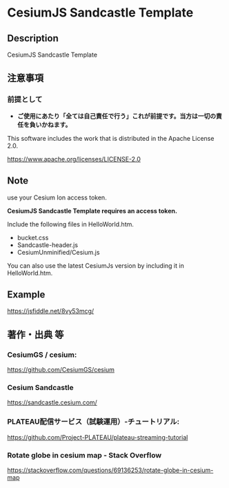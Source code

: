 # CesiumJS Sandcastle Template

## Description

CesiumJS Sandcastle Template

## 注意事項

### 前提として

- **ご使用にあたり「全ては自己責任で行う」これが前提です。当方は一切の責任を負いかねます。**

This software includes the work that is distributed in the Apache License 2.0.

https://www.apache.org/licenses/LICENSE-2.0

## Note

use your Cesium Ion access token.

**CesiumJS Sandcastle Template requires an access token.**

Include the following files in HelloWorld.htm.

* bucket.css
* Sandcastle-header.js
* CesiumUnminified/Cesium.js

You can also use the latest CesiumJs version by including it in HelloWorld.htm.

## Example

https://jsfiddle.net/8vy53mcg/

## 著作・出典 等

### CesiumGS / cesium:
https://github.com/CesiumGS/cesium

### Cesium Sandcastle
https://sandcastle.cesium.com/

### PLATEAU配信サービス（試験運用）-チュートリアル:
https://github.com/Project-PLATEAU/plateau-streaming-tutorial

### Rotate globe in cesium map - Stack Overflow
https://stackoverflow.com/questions/69136253/rotate-globe-in-cesium-map
